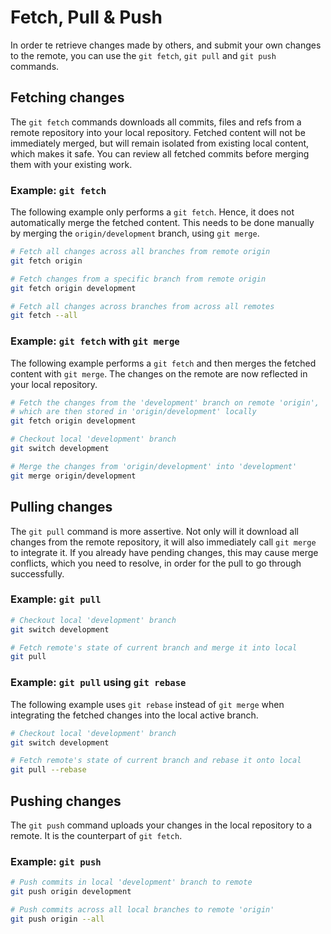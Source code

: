 # Fetch, Pull & Push

In order te retrieve changes made by others, and submit your own changes to the remote, you can use the `git fetch`, `git pull` and `git push` commands.

## Fetching changes

The `git fetch` commands downloads all commits, files and refs from a remote repository into your local repository. Fetched content will not be immediately merged, but will remain isolated from existing local content, which makes it safe. You can review all fetched commits before merging them with your existing work.

### Example: `git fetch`

The following example only performs a `git fetch`. Hence, it does not automatically merge the fetched content. This needs to be done manually by merging the `origin/development` branch, using `git merge`.

```bash
# Fetch all changes across all branches from remote origin
git fetch origin

# Fetch changes from a specific branch from remote origin
git fetch origin development

# Fetch all changes across branches from across all remotes
git fetch --all
```

### Example: `git fetch` with `git merge`

The following example performs a `git fetch` and then merges the fetched content with `git merge`. The changes on the remote are now reflected in your local repository.

```bash
# Fetch the changes from the 'development' branch on remote 'origin',
# which are then stored in 'origin/development' locally
git fetch origin development

# Checkout local 'development' branch
git switch development

# Merge the changes from 'origin/development' into 'development'
git merge origin/development
```

## Pulling changes

The `git pull` command is more assertive. Not only will it download all changes from the remote repository, it will also immediately call `git merge` to integrate it. If you already have pending changes, this may cause merge conflicts, which you need to resolve, in order for the pull to go through successfully.

### Example: `git pull`

```bash
# Checkout local 'development' branch
git switch development

# Fetch remote's state of current branch and merge it into local
git pull
```

### Example: `git pull` using `git rebase`

The following example uses `git rebase` instead of `git merge` when integrating the fetched changes into the local active branch.

```bash
# Checkout local 'development' branch
git switch development

# Fetch remote's state of current branch and rebase it onto local
git pull --rebase
```

## Pushing changes

The `git push` command uploads your changes in the local repository to a remote. It is the counterpart of `git fetch`.

### Example: `git push`

```bash
# Push commits in local 'development' branch to remote
git push origin development

# Push commits across all local branches to remote 'origin'
git push origin --all
```